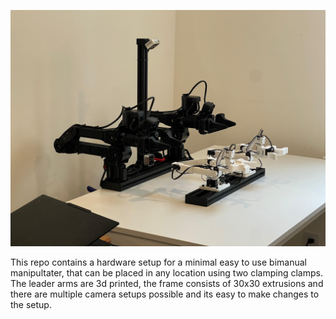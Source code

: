 <p align="center">
  <img src="images/full_hardware_setup.jpeg" width="600"/>
</p>

This repo contains a hardware setup for a minimal easy to use bimanual manipultater, that can be placed in any location using two clamping clamps.  
The leader arms are 3d printed, the frame consists of 30x30 extrusions and there are multiple camera setups possible and its easy to make changes to the setup.